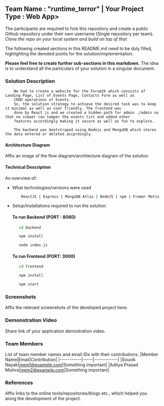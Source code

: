 ## Team Name : "runtime_terror" | Your Project Type : Web App>

The participants are required to fork this repository and create a public Github repository under their own username (Single repository per team). *Clone the repo on your local system and build on top of that*

The following created sections in this README.md need to be duly filled, highlighting the denoted points for the solution/implementation. 

**Please feel free to create further sub-sections in this markdown.** The idea is to understand all the particulars of your solution in a singular document.

### Solution Description

```
    We had to create a website for the Forum2k which consists of Landing Page, List of Events Page, Contacts Form as well as
    CRUD operations of Events. 
    So, the solution strategy to achieve the desired task was to keep it minimal as well as user friendly. The frontend was 
    done by React js and we created a hidden path for admin ./admin so that no viewer can temper the events list and added other 
    features accordingly making it secure as well as fun to explore.
    
    The backend was bootstraped using Nodejs and MongoDB which stores the data entered or deleted accprdingly.
```

#### Architecture Diagram

Affix an image of the flow diagram/architecture diagram of the solution

#### Technical Description

An overview of:
* What technologies/versions were used

  ```sh
      ReactJS | Express | MongoDB Atlas | NodeJS | npm | Framer Motion | Axios | Gasp | Styled Elements
  ```

* Setup/Installations required to run the solution

  #### To run Backend (PORT : 8080)
   ```sh
      cd backend
   ```
   ```sh
      npm install
  ```
   ```sh
      node index.js
  ```
  #### To run Frontend (PORT: 3000)
   ```sh
      cd frontend
   ```
   ```sh
      npm install
   ```
   ```sh
      npm start
   ```

### Screenshots
Affix the relevant screenshots of the developed project here.

### Demonstration Video 
Share link of your application demostration video. 

### Team Members
List of team member names and email IDs with their contributions.
|Member Name|Email|Contribution|
|-----------|-----|------------|
|Souvik Nayak|mem1@example.com|Something important|
|Aditya Prasad Mishra|mem2@example.com|Something important|

### References
Affix links to the online tools/repositories/blogs etc., which helped you along the development of the project.

